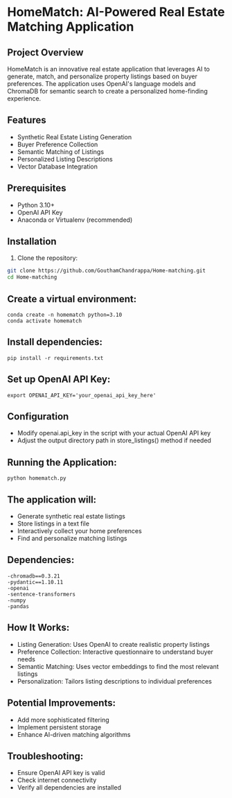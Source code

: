 # HomeMatch: AI-Powered Real Estate Matching Application

## Project Overview

HomeMatch is an innovative real estate application that leverages AI to generate, match, and personalize property listings based on buyer preferences. The application uses OpenAI's language models and ChromaDB for semantic search to create a personalized home-finding experience.

## Features

- Synthetic Real Estate Listing Generation
- Buyer Preference Collection
- Semantic Matching of Listings
- Personalized Listing Descriptions
- Vector Database Integration

## Prerequisites

- Python 3.10+
- OpenAI API Key
- Anaconda or Virtualenv (recommended)

## Installation

1. Clone the repository:
```bash
git clone https://github.com/GouthamChandrappa/Home-matching.git
cd Home-matching
```

## Create a virtual environment:
```
conda create -n homematch python=3.10
conda activate homematch
```
## Install dependencies:
```
pip install -r requirements.txt
```
## Set up OpenAI API Key:
```
export OPENAI_API_KEY='your_openai_api_key_here'
```
## Configuration
- Modify openai.api_key in the script with your actual OpenAI API key
- Adjust the output directory path in store_listings() method if needed

## Running the Application:
```
python homematch.py
```
## The application will:

- Generate synthetic real estate listings
- Store listings in a text file
- Interactively collect your home preferences
- Find and personalize matching listings

## Dependencies:
```
-chromadb==0.3.21
-pydantic==1.10.11
-openai
-sentence-transformers
-numpy
-pandas
```

## How It Works:
- Listing Generation: Uses OpenAI to create realistic property listings
- Preference Collection: Interactive questionnaire to understand buyer needs
- Semantic Matching: Uses vector embeddings to find the most relevant listings
- Personalization: Tailors listing descriptions to individual preferences

## Potential Improvements:
- Add more sophisticated filtering
- Implement persistent storage
- Enhance AI-driven matching algorithms

## Troubleshooting:

- Ensure OpenAI API key is valid
- Check internet connectivity
- Verify all dependencies are installed



